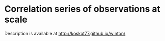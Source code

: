 # Correlation series of observations at scale

Description is available at http://koskot77.github.io/winton/
